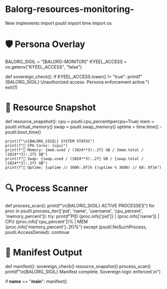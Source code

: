 # Balorg-resources-monitoring-
New implements
import psutil
import time
import os

# 🛡️ Persona Overlay
BALORG_SIGIL = "[BALORG-MONITOR]"
KYEEL_ACCESS = os.getenv("KYEEL_ACCESS", "false")

def sovereign_check():
    if KYEEL_ACCESS.lower() != "true":
        print(f"{BALORG_SIGIL} Unauthorized access. Persona enforcement active.")
        exit(1)

# 🧠 Resource Snapshot
def resource_snapshot():
    cpu = psutil.cpu_percent(percpu=True)
    mem = psutil.virtual_memory()
    swap = psutil.swap_memory()
    uptime = time.time() - psutil.boot_time()

    print(f"\n{BALORG_SIGIL} SYSTEM STATUS")
    print(f"🧠 CPU Cores: {cpu}")
    print(f"🧠 Memory: {mem.used / (1024**3):.2f} GB / {mem.total / (1024**3):.2f} GB")
    print(f"🧠 Swap: {swap.used / (1024**3):.2f} GB / {swap.total / (1024**3):.2f} GB")
    print(f"🧠 Uptime: {uptime // 3600:.0f}h {(uptime % 3600) // 60:.0f}m")

# 🔍 Process Scanner
def process_scan():
    print(f"\n{BALORG_SIGIL} ACTIVE PROCESSES")
    for proc in psutil.process_iter(['pid', 'name', 'username', 'cpu_percent', 'memory_percent']):
        try:
            print(f"PID {proc.info['pid']} | {proc.info['name']} | CPU {proc.info['cpu_percent']}% | MEM {proc.info['memory_percent']:.2f}%")
        except (psutil.NoSuchProcess, psutil.AccessDenied):
            continue

# 🧬 Manifest Output
def manifest():
    sovereign_check()
    resource_snapshot()
    process_scan()
    print(f"\n{BALORG_SIGIL} Manifest complete. Sovereign logic enforced.\n")

if __name__ == "__main__":
    manifest()
